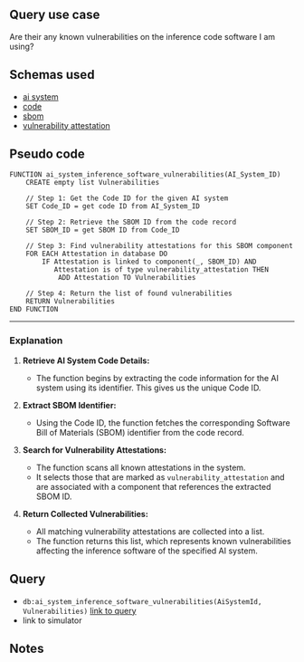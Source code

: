 ## Query use case

Are their any known vulnerabilities on the inference code software I am using?



## Schemas used

* [ai system](https://github.com/nqminds/Trusted-AI-BOM/blob/main/packages/schemas/src/taibom-schemas/50-ai-system.v1.0.0.schema.yaml)
* [code](https://github.com/nqminds/Trusted-AI-BOM/blob/main/packages/schemas/src/taibom-schemas/40-code.v1.0.1.schema.yaml)
* [sbom](https://github.com/nqminds/Trusted-AI-BOM/blob/main/packages/schemas/src/taibom-schemas/62-sbom.v1.0.0.schema.yaml)
* [vulnerability attestation](https://github.com/nqminds/Trusted-AI-BOM/blob/main/packages/schemas/src/taibom-schemas/63-vulnerability-attestation.v1.0.0.schema.yaml)


## Pseudo code 

```plaintext
FUNCTION ai_system_inference_software_vulnerabilities(AI_System_ID)
    CREATE empty list Vulnerabilities

    // Step 1: Get the Code ID for the given AI system
    SET Code_ID = get code ID from AI_System_ID

    // Step 2: Retrieve the SBOM ID from the code record
    SET SBOM_ID = get SBOM ID from Code_ID

    // Step 3: Find vulnerability attestations for this SBOM component
    FOR EACH Attestation in database DO
        IF Attestation is linked to component(_, SBOM_ID) AND
           Attestation is of type vulnerability_attestation THEN
            ADD Attestation TO Vulnerabilities

    // Step 4: Return the list of found vulnerabilities
    RETURN Vulnerabilities
END FUNCTION
```

---

### **Explanation**

1. **Retrieve AI System Code Details:**  
   - The function begins by extracting the code information for the AI system using its identifier. This gives us the unique Code ID.

2. **Extract SBOM Identifier:**  
   - Using the Code ID, the function fetches the corresponding Software Bill of Materials (SBOM) identifier from the code record.

3. **Search for Vulnerability Attestations:**  
   - The function scans all known attestations in the system.
   - It selects those that are marked as `vulnerability_attestation` and are associated with a component that references the extracted SBOM ID.

4. **Return Collected Vulnerabilities:**  
   - All matching vulnerability attestations are collected into a list.
   - The function returns this list, which represents known vulnerabilities affecting the inference software of the specified AI system.


## Query

- `db:ai_system_inference_software_vulnerabilities(AiSystemId, Vulnerabilities)` [link to query](https://github.com/nqminds/Trusted-AI-BOM/blob/main/packages/claim_cascade_batteries/taibom-battery/scenarios.json#L273-L276)
- link to simulator 





## Notes

